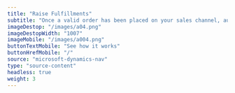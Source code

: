 ```yaml
---
title: "Raise Fulfillments"
subtitle: "Once a valid order has been placed on your sales channel, automatically notify one of our supported fulfillment partners to fulfill."
imageDestop: "/images/a04.png"
imageDestopWidth: "1007"
imageMobile: "/images/a004.png"
buttonTextMobile: "See how it works"
buttonHrefMobile: "/" 
source: "microsoft-dynamics-nav"
type: "source-content"
headless: true
weight: 3
---
```

